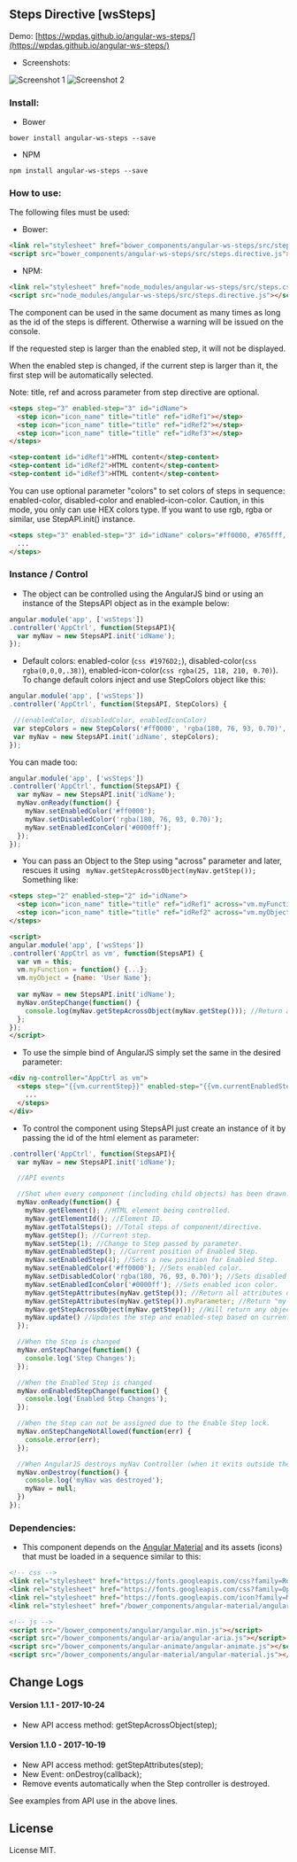 ## Steps Directive [wsSteps]

Demo: [https://wpdas.github.io/angular-ws-steps/](https://wpdas.github.io/angular-ws-steps/)

- Screenshots:

![Screenshot 1](https://user-images.githubusercontent.com/3761994/31696207-7efddffa-b38e-11e7-90a0-921ac3defebb.png)
![Screenshot 2](https://user-images.githubusercontent.com/3761994/31696212-841d8756-b38e-11e7-940a-baf889fe3768.png)

### Install:
 - Bower
```
bower install angular-ws-steps --save
```

- NPM
```
npm install angular-ws-steps --save
```

### How to use:

The following files must be used:

- Bower:
``` html
<link rel="stylesheet" href="bower_components/angular-ws-steps/src/steps.css">
<script src="bower_components/angular-ws-steps/src/steps.directive.js"></script>
```
- NPM:
``` html
<link rel="stylesheet" href="node_modules/angular-ws-steps/src/steps.css">
<script src="node_modules/angular-ws-steps/src/steps.directive.js"></script>
```

The component can be used in the same document as many times as long as the id of the steps is different. Otherwise a warning will be issued on the console.

If the requested step is larger than the enabled step, it will not be displayed.

When the enabled step is changed, if the current step is larger than it, the first step will be automatically selected.

Note: title, ref and across parameter from step directive are optional.

``` html
<steps step="3" enabled-step="3" id="idName">
  <step icon="icon_name" title="title" ref="idRef1"></step>
  <step icon="icon_name" title="title" ref="idRef2"></step>
  <step icon="icon_name" title="title" ref="idRef3"></step>
</steps>

<step-content id="idRef1">HTML content</step-content>
<step-content id="idRef2">HTML content</step-content>
<step-content id="idRef3">HTML content</step-content>
```

You can use optional parameter "colors" to set colors of steps in sequence: enabled-color, 
disabled-color and enabled-icon-color. Caution, in this mode, you only can use HEX colors type. 
If you want to use rgb, rgba or similar, use StepAPI.init() instance.
``` html
<steps step="3" enabled-step="3" id="idName" colors="#ff0000, #765fff, #0000ff">
  ...
</steps>
```

### Instance / Control
- The object can be controlled using the AngularJS bind or using an instance of the StepsAPI object as in the example below:

``` js
angular.module('app', ['wsSteps'])
.controller('AppCtrl', function(StepsAPI){
  var myNav = new StepsAPI.init('idName');
});
```

- Default colors:
  enabled-color (```css #1976D2;```), disabled-color(```css rgba(0,0,0,.38)```), enabled-icon-color(```css rgba(25, 118, 210, 0.70)```).
 To change default colors inject and use StepColors object like this:

 ``` js
angular.module('app', ['wsSteps'])
.controller('AppCtrl', function(StepsAPI, StepColors) {

  //(enabledColor, disabledColor, enabledIconColor)
  var stepColors = new StepColors('#ff0000', 'rgba(180, 76, 93, 0.70)', '#0000ff');
  var myNav = new StepsAPI.init('idName', stepColors);
});
```

You can made too:

``` js
angular.module('app', ['wsSteps'])
.controller('AppCtrl', function(StepsAPI) {
  var myNav = new StepsAPI.init('idName');
  myNav.onReady(function() {
    myNav.setEnabledColor('#ff0000');
    myNav.setDisabledColor('rgba(180, 76, 93, 0.70)');
    myNav.setEnabledIconColor('#0000ff');
  });
});
```

- You can pass an Object to the Step using "across" parameter and later, rescues it using ```
myNav.getStepAcrossObject(myNav.getStep());``` Something like:

``` html
<steps step="2" enabled-step="2" id="idName">
  <step icon="icon_name" title="title" ref="idRef1" across="vm.myFunction"></step>
  <step icon="icon_name" title="title" ref="idRef2" across="vm.myObject"></step>
</steps>

<script>
angular.module('app', ['wsSteps'])
.controller('AppCtrl as vm', function(StepsAPI) {
  var vm = this;
  vm.myFunction = function() {...};
  vm.myObject = {name: 'User Name'};
  
  var myNav = new StepsAPI.init('idName');
  myNav.onStepChange(function() {
    console.log(myNav.getStepAcrossObject(myNav.getStep())); //Return across vm.myFunction / vm.myObject
  };
});
</script>
```

- To use the simple bind of AngularJS simply set the same in the desired parameter:

``` html
<div ng-controller="AppCtrl as vm">
  <steps step="{{vm.currentStep}}" enabled-step="{{vm.currentEnabledStep}}" id="idName">
    ...
  </steps>
</div>
```

- To control the component using StepsAPI just create an instance of it by passing the id of the html element as parameter:

``` js
.controller('AppCtrl', function(StepsAPI){
  var myNav = new StepsAPI.init('idName');

  //API events

  //Shot when every component (including child objects) has been drawn. This event should only be used if immediate use of the API is required
  myNav.onReady(function() {
    myNav.getElement(); //HTML element being controlled.
    myNav.getElementId(); //Element ID.
    myNav.getTotalSteps(); //Total steps of component/directive.
    myNav.getStep(); //Current step.
    myNav.setStep(1); //Change to Step passed by parameter.
    myNav.getEnabledStep(); //Current position of Enabled Step.
    myNav.setEnabledStep(4); //Sets a new position for Enabled Step.
    myNav.setEnabledColor('#ff0000'); //Sets enabled color.
    myNav.setDisabledColor('rgba(180, 76, 93, 0.70)'); //Sets disabled color.
    myNav.setEnabledIconColor('#0000ff'); //Sets enabled icon color.
    myNav.getStepAttributes(myNav.getStep()); //Return all attributes of the requested Step (current)
    myNav.getStepAttributes(myNav.getStep()).myParameter; //Return "my-parameter" from current Step (html example: <step ... my-parameter="value"></step>)
    myNav.getStepAcrossObject(myNav.getStep()); //Will return any object passed on "across" parameter on Step (Object, Function...)
    myNav.update() //Updates the step and enabled-step based on current value setted on HTML tag.
  });

  //When the Step is changed
  myNav.onStepChange(function() {
    console.log('Step Changes');
  });

  //When the Enabled Step is changed
  myNav.onEnabledStepChange(function() {
    console.log('Enabled Step Changes');
  });

  //When the Step can not be assigned due to the Enable Step lock.
  myNav.onStepChangeNotAllowed(function(err) {
    console.error(err);
  });

  //When AngularJS destroys myNav Controller (when it exits outside the Screen Context)
  myNav.onDestroy(function() {
    console.log('myNav was destroyed');
    myNav = null;
  })
});
```

### Dependencies:
- This component depends on the [Angular Material](https://material.angularjs.org/latest/) and its assets (icons) that must be loaded in a sequence similar to this:

```html
<!-- css -->
<link rel="stylesheet" href="https://fonts.googleapis.com/css?family=Roboto">
<link rel="stylesheet" href="https://fonts.googleapis.com/css?family=Open+Sans">
<link rel="stylesheet" href="https://fonts.googleapis.com/icon?family=Material+Icons">
<link rel="stylesheet" href="/bower_components/angular-material/angular-material.css">

<!-- js -->
<script src="/bower_components/angular/angular.min.js"></script>
<script src="/bower_components/angular-aria/angular-aria.js"></script>
<script src="/bower_components/angular-animate/angular-animate.js"></script>
<script src="/bower_components/angular-material/angular-material.js"></script>
```

## Change Logs
#### Version 1.1.1 - 2017-10-24
- New API access method: getStepAcrossObject(step);

#### Version 1.1.0 - 2017-10-19
- New API access method: getStepAttributes(step);
- New Event: onDestroy(callback);
- Remove events automatically when the Step controller is destroyed.

See examples from API use in the above lines.

## License
License MIT.